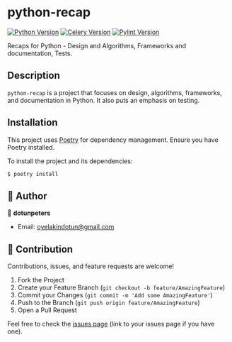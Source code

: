 # python-recap

[![Python Version](https://img.shields.io/badge/python-3.10.10-blue)](https://www.python.org/downloads/release/python-3102/)
[![Celery Version](https://img.shields.io/badge/celery-5.3.1-brightgreen)](https://pypi.org/project/celery/5.3.1/)
[![Pylint Version](https://img.shields.io/badge/pylint-2.17.5-yellow)](https://pypi.org/project/pylint/2.17.5/)

Recaps for Python - Design and Algorithms, Frameworks and documentation, Tests.

## Description

`python-recap` is a project that focuses on design, algorithms, frameworks, and documentation in Python. It also puts an emphasis on testing. 

## Installation

This project uses [Poetry](https://python-poetry.org/) for dependency management. Ensure you have Poetry installed.

To install the project and its dependencies:

```bash
$ poetry install
```

## 🚀 Author

👤 **dotunpeters**

- Email: <oyelakindotun@gmail.com>

## 🤝 Contribution

Contributions, issues, and feature requests are welcome! 

1. Fork the Project
2. Create your Feature Branch (`git checkout -b feature/AmazingFeature`)
3. Commit your Changes (`git commit -m 'Add some AmazingFeature'`)
4. Push to the Branch (`git push origin feature/AmazingFeature`)
5. Open a Pull Request

Feel free to check the [issues page](/#) (link to your issues page if you have one).

